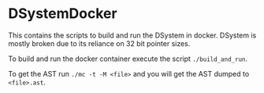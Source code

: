 # DSystemDocker

This contains the scripts to build and run the DSystem in docker. DSystem is mostly broken due to its reliance on 32 bit pointer sizes.

To build and run the docker container execute the script `./build_and_run`.

To get the AST run `./mc -t -M <file>` and you will get the AST dumped to `<file>.ast`.
